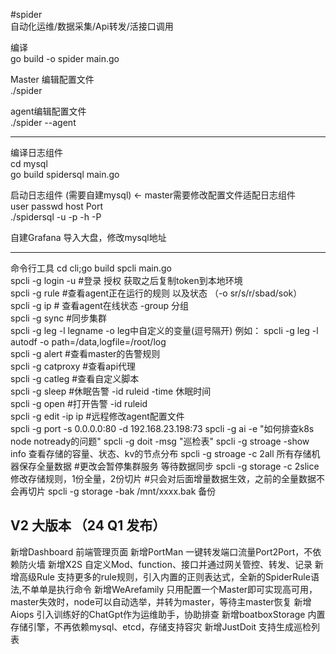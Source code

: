 #spider  
自动化运维/数据采集/Api转发/活接口调用  


编译  
go build -o spider main.go  

Master 编辑配置文件  
./spider   


agent编辑配置文件  
./spider --agent   


----------------------------------------------
编译日志组件  
cd  mysql  
go build spidersql main.go  

启动日志组件 (需要自建mysql)  <- master需要修改配置文件适配日志组件  
user passwd host Port  
./spidersql -u -p -h  -P  



自建Grafana 导入大盘，修改mysql地址  


---------------------------------------------------------
命令行工具 
cd cli;go build spcli main.go  
spcli -g login -u  #登录 授权 获取之后复制token到本地环境  
spcli -g rule  #查看agent正在运行的规则 以及状态 （-o sr/s/r/sbad/sok）  
spcli -g ip    # 查看agent在线状态   -group 分组  
spcli -g sync #同步集群  
spcli -g leg -l legname -o leg中自定义的变量(逗号隔开) 例如： spcli -g leg -l autodf -o path=/data,logfile=/root/log  
spcli -g alert #查看master的告警规则  
spcli -g catproxy #查看api代理  
spcli -g catleg  #查看自定义脚本  
spcli -g sleep  #休眠告警 -id ruleid -time 休眠时间  
spcli -g open  #打开告警 -id ruleid  
spcli -g edit -ip ip #远程修改agent配置文件  
spcli -g port -s 0.0.0.0:80 -d 192.168.23.198:73
spcli -g ai -e "如何排查k8s node notready的问题"
spcli -g doit -msg "巡检表"
spcli -g stroage -show info  查看存储的容量、状态、kv的节点分布
spcli -g stroage -c 2all    所有存储机器保存全量数据            #更改会暂停集群服务 等待数据同步
spcli -g storage -c 2slice  修改存储规则，1份全量，2份切片    #只会对后面增量数据生效，之前的全量数据不会再切片
spcli -g storage -bak /mnt/xxxx.bak  备份



V2 大版本  （24 Q1 发布）
---------------------------------------------------------
新增Dashboard                前端管理页面
新增PortMan                  一键转发端口流量Port2Port，不依赖防火墙
新增X2S                      自定义Mod、function、接口并通过网关管控、转发、记录
新增高级Rule                  支持更多的rule规则，引入内置的正则表达式，全新的SpiderRule语法,不单单是执行命令
新增WeArefamily              只用配置一个Master即可实现高可用，master失效时，node可以自动选举，并转为master，等待主master恢复
新增Aiops                    引入训练好的ChatGpt作为运维助手，协助排查
新增boatboxStorage           内置存储引擎，不再依赖mysql、etcd，存储支持容灾
新增JustDoit                 支持生成巡检列表











